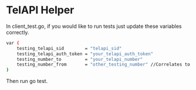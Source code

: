 TelAPI Helper
==============

In client_test.go, if you would like to run tests just update these variables correctly.

```sh
var (
	testing_telapi_sid        = "telapi_sid"
	testing_telapi_auth_token = "your_telapi_auth_token"
	testing_number_to         = "your_telapi_number"
	testing_number_from       = "other_testing_number" //Correlates to telapi sid being used
)
```


Then run go test.
